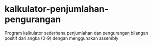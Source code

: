 # kalkulator-penjumlahan-pengurangan
Program kalkulator sederhana penjumlahan dan pengurangan bilangan positif dari angka (0-9) dengan menggunakan assembly
